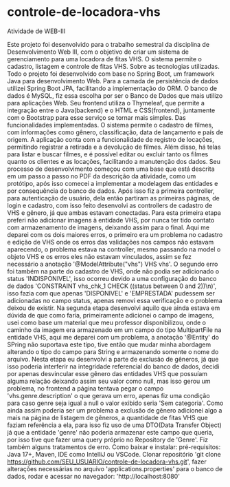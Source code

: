 # controle-de-locadora-vhs
 Atividade de WEB-III


Este projeto foi desenvolvido para o trabalho semestral da disciplina de Desenvolvimento Web III, com o objetivo de criar um sistema de gerenciamento para uma locadora de fitas VHS. O sistema permite o cadastro, listagem e controle de fitas VHS.
Sobre as tecnologias utilizadas. Todo o projeto foi desenvolvido com base no Spring Boot, um framework Java para desenvolvimento Web. Para a camada de persistência de dados utilizei Spring Boot JPA, facilitando a implementação do ORM. O banco de dados é MySQL, fiz essa escolha por ser o Banco de Dados que mais utilizo para aplicações Web. Seu frontend utiliza o Thymeleaf, que permite a integração entre o Java(backend) e o HTML e CSS(frontend), juntamente com o Bootstrap para esse serviço se tornar mais simples. 
Das funcionalidades implementadas. O sistema permite o cadastro de filmes, com informações como gênero, classificação, data de lançamento e país de origem. A aplicação conta com a funcionalidade de registro de locações, permitindo registrar a retirada e a devolução de filmes. Além disso, há telas para listar e buscar filmes, e é possível editar ou excluir tanto os filmes quanto os clientes e as locações, facilitando a manutenção dos dados.
	Seu processo de desenvolvimento começou com uma base que está descrita em um passo a passo no PDF da descrição da atividade, como um protótipo, após isso comecei a implementar a modelagem das entidades e por consequência do banco de dados. Após isso fiz a primeira controller, para autenticação de usuário, dela então partiram as primeiras páginas, de login e cadastro, com isso feito desenvolvi as controllers de cadastro de VHS e gênero, já que ambas estavam conectadas. Para esta primeira etapa preferi não adicionar imagens à entidade VHS, por nunca ter tido contato com armazenamento de imagens, deixando assim para o final. Aqui me deparei com os dois maiores erros, o primeiro era um problema no cadastro e edição de VHS onde os erros das validações nos campos não estavam aparecendo, o problema estava na controller, mesmo passando na model o objeto VHS e os erros eles não estavam vinculados, assim se fez necessário a anotação '@ModelAttribute("vhs") VHS vhs'. O segundo erro foi também na parte do cadastro de VHS, onde não podia ser adicionado o status 'INDISPONIVEL', isso ocorreu devido a uma configuração do banco de dados 'CONSTRAINT vhs_chk_1 CHECK ((status between 0 and 2))\n)', isso fazia com que apenas 'DISPONIVEL' e 'EMPRESTADA' pudessem ser adicionadas no campo status, apenas removi essa verificação e o problema deixou de existir.
	Na segunda etapa desenvolvi aquilo que ainda estava em dúvida de que como faria, primeiramente adicionei o campo de imagens, usei como base um material que meu professor disponibilizou, onde o caminho da imagem era armazenado em um campo do tipo MultipartFile na entidade VHS, aqui me deparei com um problema, a anotação '@Entity' do SPring não suportava este tipo, tive então que mudar minha abordagem alterando o tipo do campo para String e armazenando somente o nome do arquivo. Nesta etapa eu desenvolvi a parte de exclusão de gêneros, já que isso poderia interferir na integridade referencial do banco de dados, decidi por apenas desvincular esse gênero das entidades VHS que possuíam alguma relação deixando assim seu valor como null, mas isso gerou um problema, no frontend a página tentava pegar o campo 'vhs.genre.description' o que gerava um erro, apenas fiz uma condição para caso genre seja igual a null o valor exibido seria 'Sem categoria'. Como ainda assim poderia ser um problema a exclusão de gênero adicionei algo a mais na página de listagem de gêneros, a quantidade de fitas VHS que faziam referência a ela, para isso fiz uso de uma DTO(Data Transfer Object) já que a entidade 'genre' não poderia armazenar este campo que queria, por isso tive que fazer uma query próprio no Repository de 'Genre'. Fiz também alguns tratamentos de erro.
	Como baixar e instalar: pré-requisitos: Java 17+, Maven, IDE como IntelliJ ou VSCode. Clonar repositório 'git clone https://github.com/SEU_USUARIO/controle-de-locadora-vhs.git', fazer alterações necessárias no arquivo 'applications.properties' para o banco de dados, rodar e acessar no navegador: 'http://localhost:8080'
